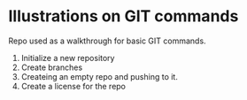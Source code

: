 # Illustrations on GIT commands

Repo used as a walkthrough for basic GIT commands.

1. Initialize a new repository
2. Create branches
3. Createing an empty repo and pushing to it.
4. Create a license for the repo
